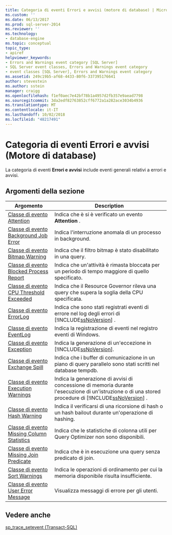 ```yaml
---
title: Categoria di eventi Errori e avvisi (motore di database) | Microsoft Docs
ms.custom: ''
ms.date: 06/13/2017
ms.prod: sql-server-2014
ms.reviewer: ''
ms.technology:
- database-engine
ms.topic: conceptual
topic_type:
- apiref
helpviewer_keywords:
- Errors and Warnings event category [SQL Server]
- SQL Server event classes, Errors and Warnings event category
- event classes [SQL Server], Errors and Warnings event category
ms.assetid: 249c19b5-af68-4433-80f6-337395176641
author: stevestein
ms.author: sstein
manager: craigg
ms.openlocfilehash: f1ef0aec7e42bf78b1a4957d2fb357e9aead7798
ms.sourcegitcommit: 3da2edf82763852cff6772a1a282ace3034b4936
ms.translationtype: MT
ms.contentlocale: it-IT
ms.lasthandoff: 10/02/2018
ms.locfileid: "48217491"
---
```

# <a name="errors-and-warnings-event-category-database-engine"></a>Categoria di eventi Errori e avvisi (Motore di database)
  La categoria di eventi **Errori e avvisi** include eventi generali relativi a errori e avvisi.  
  
## <a name="in-this-section"></a>Argomenti della sezione  
  
|Argomento|Description|  
|-----------|-----------------|  
|[Classe di evento Attention](attention-event-class.md)|Indica che è si è verificato un evento **Attention** .|  
|[Classe di evento Background Job Error](background-job-error-event-class.md)|Indica l'interruzione anomala di un processo in background.|  
|[Classe di evento Bitmap Warning](bitmap-warning-event-class.md)|Indica che il filtro bitmap è stato disabilitato in una query.|  
|[Classe di evento Blocked Process Report](blocked-process-report-event-class.md)|Indica che un'attività è rimasta bloccata per un periodo di tempo maggiore di quello specificato.|  
|[Classe di evento CPU Threshold Exceeded](cpu-threshold-exceeded-event-class.md)|Indica che il Resource Governor rileva una query che supera la soglia della CPU specificata.|  
|[Classe di evento ErrorLog](errorlog-event-class.md)|Indica che sono stati registrati eventi di errore nel log degli errori di [!INCLUDE[ssNoVersion](../../includes/ssnoversion-md.md)] .|  
|[Classe di evento EventLog](eventlog-event-class.md)|Indica la registrazione di eventi nel registro eventi di Windows.|  
|[Classe di evento Exception](exception-event-class.md)|Indica la generazione di un'eccezione in [!INCLUDE[ssNoVersion](../../includes/ssnoversion-md.md)].|  
|[Classe di evento Exchange Spill](exchange-spill-event-class.md)|Indica che i buffer di comunicazione in un piano di query parallelo sono stati scritti nel database tempdb.|  
|[Classe di evento Execution Warnings](execution-warnings-event-class.md)|Indica la generazione di avvisi di concessione di memoria durante l'esecuzione di un'istruzione o di una stored procedure di [!INCLUDE[ssNoVersion](../../includes/ssnoversion-md.md)] .|  
|[Classe di evento Hash Warning](hash-warning-event-class.md)|Indica il verificarsi di una ricorsione di hash o un hash bailout durante un'operazione di hashing.|  
|[Classe di evento Missing Column Statistics](missing-column-statistics-event-class.md)|Indica che le statistiche di colonna utili per Query Optimizer non sono disponibili.|  
|[Classe di evento Missing Join Predicate](missing-join-predicate-event-class.md)|Indica che è in esecuzione una query senza predicato di join.|  
|[Classe di evento Sort Warnings](sort-warnings-event-class.md)|Indica le operazioni di ordinamento per cui la memoria disponibile risulta insufficiente.|  
|[Classe di evento User Error Message](user-error-message-event-class.md)|Visualizza messaggi di errore per gli utenti.|  
  
## <a name="see-also"></a>Vedere anche  
 [sp_trace_setevent &#40;Transact-SQL&#41;](/sql/relational-databases/system-stored-procedures/sp-trace-setevent-transact-sql)  
  
  
